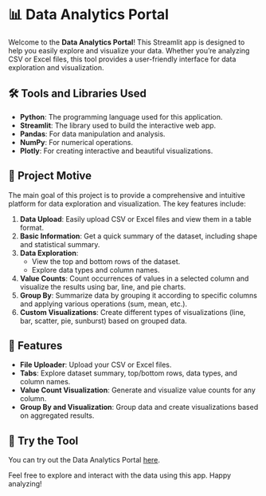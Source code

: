 # 📊 Data Analytics Portal

Welcome to the **Data Analytics Portal**! This Streamlit app is designed to help you easily explore and visualize your data. Whether you’re analyzing CSV or Excel files, this tool provides a user-friendly interface for data exploration and visualization.

## 🛠️ Tools and Libraries Used

- **Python**: The programming language used for this application.
- **Streamlit**: The library used to build the interactive web app.
- **Pandas**: For data manipulation and analysis.
- **NumPy**: For numerical operations.
- **Plotly**: For creating interactive and beautiful visualizations.

## 🚀 Project Motive

The main goal of this project is to provide a comprehensive and intuitive platform for data exploration and visualization. The key features include:

1. **Data Upload**: Easily upload CSV or Excel files and view them in a table format.
2. **Basic Information**: Get a quick summary of the dataset, including shape and statistical summary.
3. **Data Exploration**:
   - View the top and bottom rows of the dataset.
   - Explore data types and column names.
4. **Value Counts**: Count occurrences of values in a selected column and visualize the results using bar, line, and pie charts.
5. **Group By**: Summarize data by grouping it according to specific columns and applying various operations (sum, mean, etc.).
6. **Custom Visualizations**: Create different types of visualizations (line, bar, scatter, pie, sunburst) based on grouped data.

## 📂 Features

- **File Uploader**: Upload your CSV or Excel files.
- **Tabs**: Explore dataset summary, top/bottom rows, data types, and column names.
- **Value Count Visualization**: Generate and visualize value counts for any column.
- **Group By and Visualization**: Group data and create visualizations based on aggregated results.

## 🚀 Try the Tool

You can try out the Data Analytics Portal [here](https://data-analytics-tool-9kkvthtjafbuql9m7lchvo.streamlit.app/).

Feel free to explore and interact with the data using this app. Happy analyzing!

